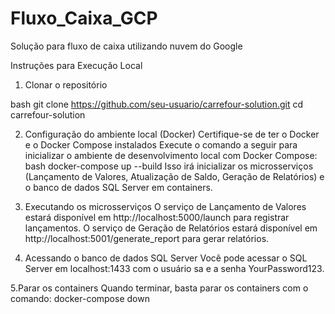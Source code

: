 # Fluxo_Caixa_GCP
Solução para fluxo de caixa utilizando nuvem do Google

Instruções para Execução Local
1. Clonar o repositório

bash
git clone https://github.com/seu-usuario/carrefour-solution.git
cd carrefour-solution

2. Configuração do ambiente local (Docker)
Certifique-se de ter o Docker e o Docker Compose instalados
Execute o comando a seguir para inicializar o ambiente de desenvolvimento local com Docker Compose:
bash
docker-compose up --build
Isso irá inicializar os microsserviços (Lançamento de Valores, Atualização de Saldo, Geração de Relatórios) e o banco de dados SQL Server em containers.


3. Executando os microsserviços
O serviço de Lançamento de Valores estará disponível em http://localhost:5000/launch para registrar lançamentos.
O serviço de Geração de Relatórios estará disponível em http://localhost:5001/generate_report para gerar relatórios.

4. Acessando o banco de dados SQL Server
Você pode acessar o SQL Server em localhost:1433 com o usuário sa e a senha YourPassword123.

5.Parar os containers
Quando terminar, basta parar os containers com o comando:
docker-compose down

